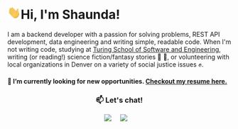 # <img src="https://raw.githubusercontent.com/ABSphreak/ABSphreak/master/gifs/Hi.gif" width="30px">Hi, I'm Shaunda!
I am a backend developer with a passion for solving problems, REST API development, data engineering and writing simple, readable code. When I'm not writing code, studying at [Turing School of Software and Engineering](turing.io), writing (or reading!) science fiction/fantasy stories :rocket: :unicorn:, or volunteering with local organizations in Denver on a variety of social justice issues :fist:.

#### 🔭 I’m currently looking for new opportunities. [Checkout my resume here.](https://www.visualcv.com/smcunning/)

<h3 align="center">📫 Let's chat!</h3>

<p align="center">
<a href="mailto:shaunda.cunningham@gmail.com"><img src="https://img.shields.io/badge/Gmail-D14836?style=for-the-badge&logo=gmail&logoColor=white" /></a>&nbsp;&nbsp;&nbsp;&nbsp;
<a target="_blank" href="https://www.linkedin.com/in/smcunning/"><img src="https://img.shields.io/badge/LinkedIn-0077B5?style=for-the-badge&logo=linkedin&logoColor=white" /></a>&nbsp;&nbsp;&nbsp;&nbsp;
</p>
